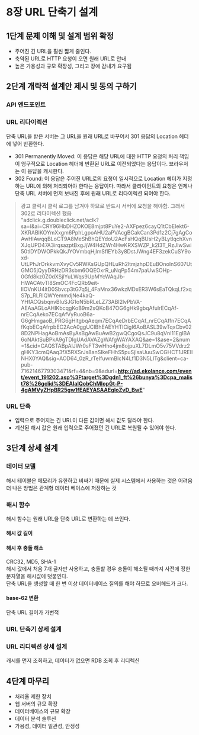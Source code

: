 # 8장 URL 단축기 설계

## 1단계 문제 이해 및 설계 범위 확정

- 주어진 긴 URL을 훨씬 짧게 줄인다.
- 축약된 URL로 HTTP 요청이 오면 원래 URL로 안내
- 높은 가용성과 규모 확장성, 그리고 장애 감내가 요구됨

## 2단계 개략적 설계안 제시 및 동의 구하기

### API 엔드포인트

### URL 리다이렉션

단축 URL을 받은 서버는 그 URL을 원래 URL로 바꾸어서 301 응답의 Location 헤더에 넣어 반환한다.

- 301 Permanently Moved: 이 응답은 해당 URL에 대한 HTTP 요청의 처리 책임이 영구적으로 Location 헤더에 반환된 URL로 이전되었다는 응답이다. 브라우저는 이 응답을 캐시한다.
- 302 Found: 이 응답은 주어진 URL로의 요청이 일시적으로 Location 헤더가 지정하는 URL에 의해 처리되어야 한다는 응답이다. 따라서 클라이언트의 요청은 언제나 단축 URL 서버에 먼저 보내진 후에 원래 URL로 리다이렉션 되어야 한다.

> 광고 클릭시 클릭 로그를 남겨야 하므로 반드시 서버에 요청을 해야함. 그래서 302로 리다이렉션 했음  
> "adclick.g.doubleclick.net/aclk?sa=l&amp;ai=CRY96HbDHZOKOE8mjpt8PuYe2-AXFpez6cayQ1tCbEIekt6-XKRABIKOYmXxgm6PphLgpoAHU2aPVAcgBCakCan3Pd1z2Cj7gAgCoAwHIAwqqBLoCT9A8MeShBhQEYdoU2AcFsHQqBUsH2yBLytlqchXvnXJqUPD47A3irqsazptBxgJjW4HdZWr4HwKRXSWZP_k2l3T_RzJIwSwi50tlDYDWOPkkQkJYOVmbqHjlmSflEYb3y8DstJWng4EF3zekCuSY9oxd-UtLPhJrOrkkvmXvyCv5RWKsGUpQHLuRh2ltmjzhpDEuBOnoInS607UtGMO5jQyyDRHzDR3sbm6OQEOxrR_uNqPp54m7paUwSOHp-0Gfd8kz0Z0dXSjlYuLWqs9UpMYcWAqJb-HWACAtvTl8SmOC4FcQRb9eit-IlOVnKU4itD0Sbvcp3tG7q5j_4FaMnx36wkzMDxER3W6sEaTQkqLf2xqS7p_RLRIQWYemmdjNe4kaQ-YHfACQsbqnvBIuSJG1oN5bRLeLZ73ABI2lvPbVA-AEAaAGLoAHlKbcqgKoB9m2sQKoB47OG6gHk9gbqAfulrECqAf-nrECqAeko7ECqAfVyRuoB6a-G6gHmgaoB_PRG6gHltgbqAeqm7ECqAeDrbECqAf_nrECqAffn7ECqAfKqbECqAfrpbEC2AcA0ggUCIBhEAEYHTICigI6AoBASL39wTqxCbv028D2NPHagAoBmAsByAsBgAwBuAwB2gwQCgoQsJC9u8qVnI11EgIBA6oNAktSuBPkA9gTDIgUAdAVAZgWAfgWAYAXAQ&amp;ae=1&amp;ase=2&amp;num=1&amp;cid=CAQSTABpAlJWr0sFT3wHho4jm8ojpuXL7DLmO5v75VVdrz2gHKY3cmQAaq3fX5RXSrJs8anSIkeFHhS5puSjIsaUuuSwCGHCT1JREIINHX0YAQ&amp;sig=AOD64_0zR_rTeIfuwmBIcN4Lf1D3N5LITg&amp;client=ca-pub-7162146779303471&amp;rf=4&amp;nb=9&amp;adurl=**http://ad.ekolance.com/event/event_191202.asp%3Ftarget%3Dgdn1_ft%26bunya%3Dcpa_malist78%26gclid%3DEAIaIQobChMIopGt-P-4gAMVyZHpBR25gw1fEAEYASAAEgIoZvD_BwE**"

### URL 단축

- 입력으로 주어지는 긴 URL이 다른 값이면 해시 값도 달라야 한다.
- 계산된 해시 값은 원래 입력으로 주어졌던 긴 URL로 복원될 수 있어야 한다.

## 3단계 상세 설계

### 데이터 모델

해시 테이블은 메모리가 유한하고 비싸기 때문에 실제 시스템에서 사용하는 것은 어려움  
더 나은 방법은 관계형 데이터 베이스에 저장하는 것  

### 해시 함수

해시 함수는 원래 URL을 단축 URL로 변환하는 데 쓰인다.

#### 해시 값 길이

#### 해시 후 충돌 해소

CRC32, MD5, SHA-1  
해시 값에서 처음 7개 글자만 사용하고, 충돌할 경우 충돌이 해소될 때까지 사전에 정한 문자열을 해시값에 덧붙인다.  
단축 URL을 생성할 때 한 번 이상 데이터베이스 질의를 해야 하므로 오버헤드가 크다.  

#### base-62 변환

단축 URL 길이가 가변적

### URL 단축기 상세 설계

### URL 리디렉션 상세 설계

캐시를 먼저 조회하고, 데이터가 없으면 RDB 조회 후 리디렉션

## 4단계 마무리

- 처리율 제한 장치
- 웹 서버의 규모 확장
- 데이터베이스의 규모 확장
- 데이터 분석 솔루션
- 가용성, 데이터 일관성, 안정성
